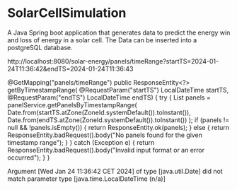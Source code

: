 # SolarCellSimulation
A Java Spring boot application that generates data to predict the energy win and loss of energy in a solar cell. The Data can be inserted into a postgreSQL database.

http://localhost:8080/solar-energy/panels/timeRange?startTS=2024-01-24T11:36:42&endTS=2024-01-24T11:36:43

@GetMapping("panels/timeRange")
    public ResponseEntity<?> getByTimestampRange(
            @RequestParam("startTS") LocalDateTime startTS,
            @RequestParam("endTS") LocalDateTime endTS) {
        try {
            List<SolarEnergyEntity> panels = panelService.getPanelsByTimestampRange(
                    Date.from(startTS.atZone(ZoneId.systemDefault()).toInstant()),
                    Date.from(endTS.atZone(ZoneId.systemDefault()).toInstant())
            );
            if (panels != null && !panels.isEmpty()) {
                return ResponseEntity.ok(panels);
            } else {
                return ResponseEntity.badRequest().body("No panels found for the given timestamp range");
            }
        } catch (Exception e) {
            return ResponseEntity.badRequest().body("Invalid input format or an error occurred");
        }
    }

Argument [Wed Jan 24 11:36:42 CET 2024] of type [java.util.Date] did not match parameter type [java.time.LocalDateTime (n/a)]
